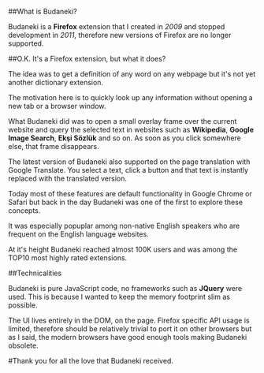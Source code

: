##What is Budaneki?

Budaneki is a **Firefox** extension that I created in *2009* and stopped development in *2011*, therefore new versions of Firefox are no longer supported.  

##O.K. It's a Firefox extension, but what it does?

The idea was to get a definition of any word on any webpage but it's not yet another dictionary extension. 

The motivation here is to quickly look up any information without opening a new tab or a browser window.  

What Budaneki did was to open a small overlay frame over the current website and query the selected text in websites such as **Wikipedia**, **Google Image Search**, **Ekşi Sözlük** and so on.  As soon as you click somewhere else, that frame disappears. 

The latest version of Budaneki also supported on the page translation with Google Translate. You select a text, click a button and that text is instantly replaced with the translated version. 


Today most of these features are default functionality in Google Chrome or Safari but back in the day Budaneki was one of the first to explore these concepts. 

It was especially popuplar among non-native English speakers who are frequent on the English language websites. 

At it's height Budaneki reached almost 100K users and was among the TOP10 most highly rated extensions. 

##Technicalities 

Budaneki is pure JavaScript code, no frameworks such as **JQuery**  were used. This is because I wanted to keep the memory footprint slim as possible. 

The UI lives entirely in the DOM, on the page.  Firefox specific API usage is limited, therefore should be relatively trivial to port it on other browsers but as I said, the modern browsers have good enough tools making Budaneki obsolete.

#Thank you for all the love that Budaneki received.
